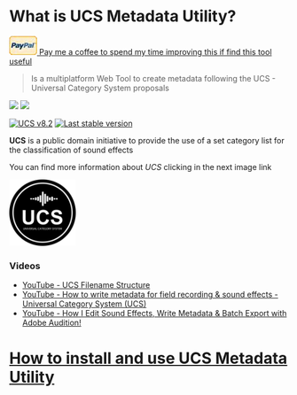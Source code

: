 # What is UCS Metadata Utility?

<a target="_blank" href="https://www.paypal.com/paypalme/jorserp"><img src="images/PayPal.png" />&nbsp;Pay me a coffee to spend my time improving this if find this tool useful</a>

> Is a multiplatform Web Tool to create metadata following the UCS - Universal Category System proposals

![](https://img.shields.io/static/v1?label=&message=Windows&color=blue)
![](https://img.shields.io/static/v1?label=&message=macOS&color=success)

<a href="https://drive.google.com/drive/folders/1dkTIZ-ZZAY9buNcQIN79PmuLy1fPNqUo" target="_blank">![UCS v8.2](https://img.shields.io/static/v1?label=UCS&nbsp;Version&nbsp;Supported&message=UCS&nbsp;v8.2&color=fcc632)</a>
<a href="https://github.com/J0rgeSerran0/UcsMetadataUtility/releases/tag/v2.0.0" target="_blank">![Last stable version](https://img.shields.io/static/v1?label=Last&nbsp;stable&nbsp;version&message=v2.0.0&color=2bf)</a>


**UCS** is a public domain initiative to provide the use of a set category list for the classification of sound effects

You can find more information about *UCS* clicking in the next image link

<a target="_blank" href="https://universalcategorysystem.com/"><img src="images/ucs_black_small.png" width="120" /></a>

### Videos
* <a href="https://www.youtube.com/watch?v=0s3ioIbNXSM">YouTube - UCS Filename Structure</a>
* <a href="https://www.youtube.com/watch?v=5WRlLx-yDOI">YouTube - How to write metadata for field recording & sound effects - Universal Category System (UCS)</a>
* <a href="https://www.youtube.com/watch?v=JOK3im2AGvE">YouTube - How I Edit Sound Effects, Write Metadata & Batch Export with Adobe Audition!</a>

# [How to install and use UCS Metadata Utility](https://github.com/J0rgeSerran0/UcsMetadataUtility/wiki)
